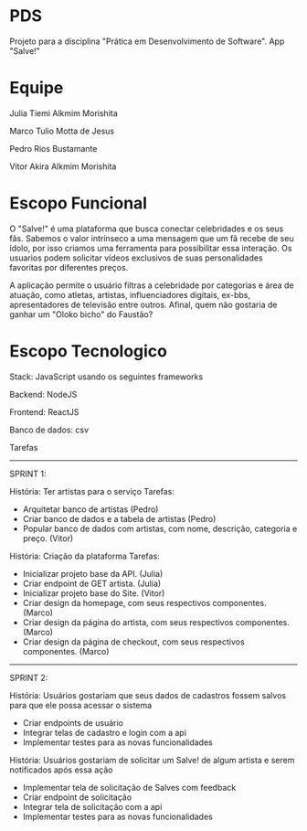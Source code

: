 # PDS
Projeto para a disciplina "Prática em Desenvolvimento de Software".  App "Salve!"

# Equipe
Julia Tiemi Alkmim Morishita

Marco Tulio Motta de Jesus

Pedro Rios Bustamante

Vitor Akira Alkmim Morishita

# Escopo Funcional
O "Salve!" é uma plataforma que busca conectar celebridades e os seus fãs. Sabemos o valor intrínseco a uma mensagem que um fã recebe de seu ídolo, por isso criamos uma ferramenta para possibilitar essa interação. Os usuarios podem solicitar vídeos exclusivos de suas personalidades favoritas por diferentes preços. 

A aplicação permite o usuário filtras a celebridade por categorias e área de atuação, como atletas, artistas, influenciadores digitais, ex-bbs, apresentadores de televisão entre outros. Afinal, quem não gostaria de ganhar um "Oloko bicho" do Faustão? 

# Escopo Tecnologico
Stack: JavaScript usando os seguintes frameworks 

Backend: NodeJS

Frontend: ReactJS

Banco de dados: csv

Tarefas
***
SPRINT 1:

História: Ter artistas para o serviço
Tarefas:
* Arquitetar banco de artistas (Pedro)
* Criar banco de dados e a tabela de artistas (Pedro)
* Popular banco de dados com artistas, com nome, descrição, categoria e preço. (Vitor)

História: Criação da plataforma
Tarefas:
* Inicializar projeto base da API. (Julia)
* Criar endpoint de GET artista. (Julia)
* Inicializar projeto base do Site. (Vitor)
* Criar design da homepage, com seus respectivos componentes. (Marco)
* Criar design da página do artista, com seus respectivos componentes. (Marco)
* Criar design da página de checkout, com seus respectivos componentes. (Marco)
***
SPRINT 2:

História: Usuários gostariam que seus dados de cadastros fossem salvos para que ele possa acessar o sistema
* Criar endpoints de usuário
* Integrar telas de cadastro e login com a api
* Implementar testes para as novas funcionalidades

História: Usuários gostariam de solicitar um Salve! de algum artista e serem notificados após essa ação
* Implementar tela de solicitação de Salves com feedback
* Criar endpoint de solicitação
* Integrar tela de solicitação com a api
* Implementar testes para as novas funcionalidades
